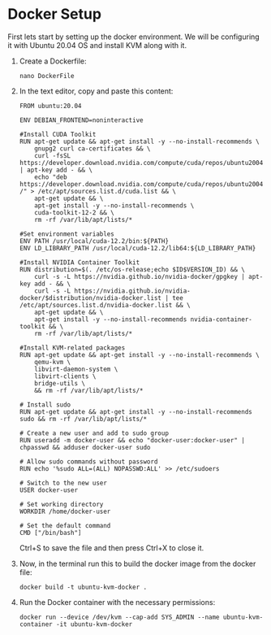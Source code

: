 # Docker Setup
First lets start by setting up the docker environment. We will be configuring it with Ubuntu 20.04 OS and install KVM along with it.

1. Create a Dockerfile:
   ```
   nano DockerFile
   ```
2. In the text editor, copy and paste this content:

   ```
   FROM ubuntu:20.04
   
   ENV DEBIAN_FRONTEND=noninteractive
   
   #Install CUDA Toolkit
   RUN apt-get update && apt-get install -y --no-install-recommends \
       gnupg2 curl ca-certificates && \
       curl -fsSL https://developer.download.nvidia.com/compute/cuda/repos/ubuntu2004/x86_64/3bf863cc.pub | apt-key add - && \
       echo "deb https://developer.download.nvidia.com/compute/cuda/repos/ubuntu2004/x86_64 /" > /etc/apt/sources.list.d/cuda.list && \
       apt-get update && \
       apt-get install -y --no-install-recommends \
       cuda-toolkit-12-2 && \
       rm -rf /var/lib/apt/lists/*
   
   #Set environment variables
   ENV PATH /usr/local/cuda-12.2/bin:${PATH}
   ENV LD_LIBRARY_PATH /usr/local/cuda-12.2/lib64:${LD_LIBRARY_PATH}
   
   #Install NVIDIA Container Toolkit
   RUN distribution=$(. /etc/os-release;echo $ID$VERSION_ID) && \
       curl -s -L https://nvidia.github.io/nvidia-docker/gpgkey | apt-key add - && \
       curl -s -L https://nvidia.github.io/nvidia-docker/$distribution/nvidia-docker.list | tee /etc/apt/sources.list.d/nvidia-docker.list && \
       apt-get update && \
       apt-get install -y --no-install-recommends nvidia-container-toolkit && \
       rm -rf /var/lib/apt/lists/*
   
   #Install KVM-related packages
   RUN apt-get update && apt-get install -y --no-install-recommends \
       qemu-kvm \
       libvirt-daemon-system \
       libvirt-clients \
       bridge-utils \
       && rm -rf /var/lib/apt/lists/*
   
   # Install sudo
   RUN apt-get update && apt-get install -y --no-install-recommends sudo && rm -rf /var/lib/apt/lists/*
   
   # Create a new user and add to sudo group
   RUN useradd -m docker-user && echo "docker-user:docker-user" | chpasswd && adduser docker-user sudo
   
   # Allow sudo commands without password
   RUN echo '%sudo ALL=(ALL) NOPASSWD:ALL' >> /etc/sudoers
   
   # Switch to the new user
   USER docker-user
   
   # Set working directory
   WORKDIR /home/docker-user
   
   # Set the default command
   CMD ["/bin/bash"]
   ```
   Ctrl+S to save the file and then press Ctrl+X to close it.
4. Now, in the terminal run this to build the docker image from the docker file:
   ```
   docker build -t ubuntu-kvm-docker .
   ```

6. Run the Docker container with the necessary permissions:
   ```
   docker run --device /dev/kvm --cap-add SYS_ADMIN --name ubuntu-kvm-container -it ubuntu-kvm-docker
   ```
